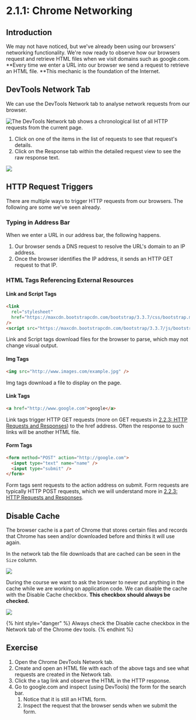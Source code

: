 # 2.1.1: Chrome Networking

## Introduction

We may not have noticed, but we've already been using our browsers' networking functionality. We're now ready to observe how our browsers request and retrieve HTML files when we visit domains such as google.com. \*\*Every time we enter a URL into our browser we send a request to retrieve an HTML file. \*\*This mechanic is the foundation of the Internet.

## DevTools Network Tab

We can use the DevTools Network tab to analyse network requests from our browser.

![The DevTools Network tab shows a chronological list of all HTTP requests from the current page.](../.gitbook/assets/screen-shot-2020-10-29-at-2.38.10-pm.png)

1. Click on one of the items in the list of requests to see that request's details.
2. Click on the Response tab within the detailed request view to see the raw response text.

![](../.gitbook/assets/screen-shot-2020-10-29-at-2.38.17-pm.png)

## HTTP Request Triggers

There are multiple ways to trigger HTTP requests from our browsers. The following are some we've seen already.

### Typing in Address Bar

When we enter a URL in our address bar, the following happens.

1. Our browser sends a DNS request to resolve the URL's domain to an IP address.
2. Once the browser identifies the IP address, it sends an HTTP GET request to that IP.

### HTML Tags Referencing External Resources

#### Link and Script Tags

```html
<link
  rel="stylesheet"
  href="https://maxcdn.bootstrapcdn.com/bootstrap/3.3.7/css/bootstrap.min.css"
/>
<script src="https://maxcdn.bootstrapcdn.com/bootstrap/3.3.7/js/bootstrap.min.js"></script>
```

Link and Script tags download files for the browser to parse, which may not change visual output.

#### Img Tags

```html
<img src="http://www.images.com/example.jpg" />
```

Img tags download a file to display on the page.

#### Link Tags

```html
<a href="http://www.google.com">google</a>
```

Link tags trigger HTTP GET requests (more on GET requests in [2.2.3: HTTP Requests and Responses](../2.1-computer-networking/2.2.3-http-requests-and-responses.md)) to the href address. Often the response to such links will be another HTML file.

#### Form Tags

```html
<form method="POST" action="http://google.com">
  <input type="text" name="name" />
  <input type="submit" />
</form>
```

Form tags sent requests to the action address on submit. Form requests are typically HTTP POST requests, which we will understand more in [2.2.3: HTTP Requests and Responses](../2.1-computer-networking/2.2.3-http-requests-and-responses.md).

## Disable Cache

The browser cache is a part of Chrome that stores certain files and records that Chrome has seen and/or downloaded before and thinks it will use again.

In the network tab the file downloads that are cached can be seen in the `Size` column.

![](../.gitbook/assets/size-cache.png)

During the course we want to ask the browser to never put anything in the cache while we are working on application code. We can disable the cache with the Disable Cache checkbox. **This checkbox should always be checked.**

![](../.gitbook/assets/disable-cache.png)

{% hint style="danger" %}
Always check the Disable cache checkbox in the Network tab of the Chrome dev tools.
{% endhint %}

## Exercise

1. Open the Chrome DevTools Network tab.
2. Create and open an HTML file with each of the above tags and see what requests are created in the Network tab.
3. Click the `a` tag link and observe the HTML in the HTTP response.
4. Go to google.com and inspect (using DevTools) the form for the search bar.
   1. Notice that it is still an HTML form.
   2. Inspect the request that the browser sends when we submit the form.
